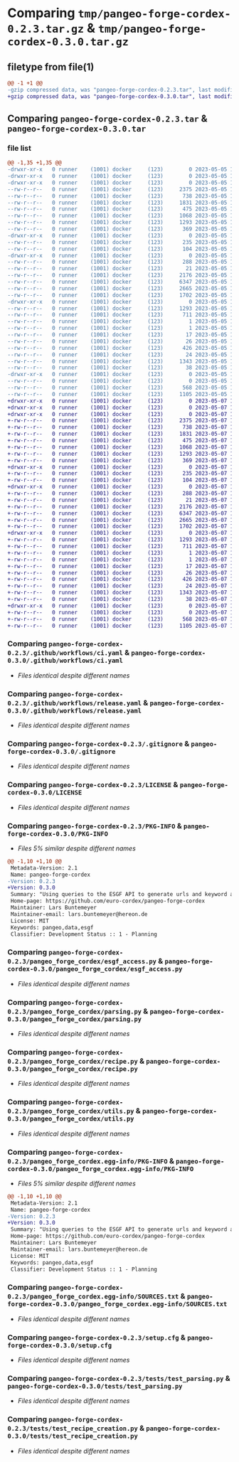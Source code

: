 # Comparing `tmp/pangeo-forge-cordex-0.2.3.tar.gz` & `tmp/pangeo-forge-cordex-0.3.0.tar.gz`

## filetype from file(1)

```diff
@@ -1 +1 @@
-gzip compressed data, was "pangeo-forge-cordex-0.2.3.tar", last modified: Fri May  5 12:29:24 2023, max compression
+gzip compressed data, was "pangeo-forge-cordex-0.3.0.tar", last modified: Sun May  7 18:35:50 2023, max compression
```

## Comparing `pangeo-forge-cordex-0.2.3.tar` & `pangeo-forge-cordex-0.3.0.tar`

### file list

```diff
@@ -1,35 +1,35 @@
-drwxr-xr-x   0 runner    (1001) docker     (123)        0 2023-05-05 12:29:24.088386 pangeo-forge-cordex-0.2.3/
-drwxr-xr-x   0 runner    (1001) docker     (123)        0 2023-05-05 12:29:24.080386 pangeo-forge-cordex-0.2.3/.github/
-drwxr-xr-x   0 runner    (1001) docker     (123)        0 2023-05-05 12:29:24.084386 pangeo-forge-cordex-0.2.3/.github/workflows/
--rw-r--r--   0 runner    (1001) docker     (123)     2375 2023-05-05 12:29:09.000000 pangeo-forge-cordex-0.2.3/.github/workflows/ci.yaml
--rw-r--r--   0 runner    (1001) docker     (123)      738 2023-05-05 12:29:09.000000 pangeo-forge-cordex-0.2.3/.github/workflows/release.yaml
--rw-r--r--   0 runner    (1001) docker     (123)     1831 2023-05-05 12:29:09.000000 pangeo-forge-cordex-0.2.3/.gitignore
--rw-r--r--   0 runner    (1001) docker     (123)      475 2023-05-05 12:29:09.000000 pangeo-forge-cordex-0.2.3/.pre-commit-config.yaml
--rw-r--r--   0 runner    (1001) docker     (123)     1068 2023-05-05 12:29:09.000000 pangeo-forge-cordex-0.2.3/LICENSE
--rw-r--r--   0 runner    (1001) docker     (123)     1293 2023-05-05 12:29:24.088386 pangeo-forge-cordex-0.2.3/PKG-INFO
--rw-r--r--   0 runner    (1001) docker     (123)      369 2023-05-05 12:29:09.000000 pangeo-forge-cordex-0.2.3/README.md
-drwxr-xr-x   0 runner    (1001) docker     (123)        0 2023-05-05 12:29:24.084386 pangeo-forge-cordex-0.2.3/ci/
--rw-r--r--   0 runner    (1001) docker     (123)      235 2023-05-05 12:29:09.000000 pangeo-forge-cordex-0.2.3/ci/environment.yml
--rw-r--r--   0 runner    (1001) docker     (123)      104 2023-05-05 12:29:09.000000 pangeo-forge-cordex-0.2.3/environment.yaml
-drwxr-xr-x   0 runner    (1001) docker     (123)        0 2023-05-05 12:29:24.084386 pangeo-forge-cordex-0.2.3/pangeo_forge_cordex/
--rw-r--r--   0 runner    (1001) docker     (123)      288 2023-05-05 12:29:09.000000 pangeo-forge-cordex-0.2.3/pangeo_forge_cordex/__init__.py
--rw-r--r--   0 runner    (1001) docker     (123)       21 2023-05-05 12:29:23.000000 pangeo-forge-cordex-0.2.3/pangeo_forge_cordex/_version.py
--rw-r--r--   0 runner    (1001) docker     (123)     2176 2023-05-05 12:29:09.000000 pangeo-forge-cordex-0.2.3/pangeo_forge_cordex/esgf_access.py
--rw-r--r--   0 runner    (1001) docker     (123)     6347 2023-05-05 12:29:09.000000 pangeo-forge-cordex-0.2.3/pangeo_forge_cordex/parsing.py
--rw-r--r--   0 runner    (1001) docker     (123)     2665 2023-05-05 12:29:09.000000 pangeo-forge-cordex-0.2.3/pangeo_forge_cordex/recipe.py
--rw-r--r--   0 runner    (1001) docker     (123)     1702 2023-05-05 12:29:09.000000 pangeo-forge-cordex-0.2.3/pangeo_forge_cordex/utils.py
-drwxr-xr-x   0 runner    (1001) docker     (123)        0 2023-05-05 12:29:24.088386 pangeo-forge-cordex-0.2.3/pangeo_forge_cordex.egg-info/
--rw-r--r--   0 runner    (1001) docker     (123)     1293 2023-05-05 12:29:24.000000 pangeo-forge-cordex-0.2.3/pangeo_forge_cordex.egg-info/PKG-INFO
--rw-r--r--   0 runner    (1001) docker     (123)      711 2023-05-05 12:29:24.000000 pangeo-forge-cordex-0.2.3/pangeo_forge_cordex.egg-info/SOURCES.txt
--rw-r--r--   0 runner    (1001) docker     (123)        1 2023-05-05 12:29:24.000000 pangeo-forge-cordex-0.2.3/pangeo_forge_cordex.egg-info/dependency_links.txt
--rw-r--r--   0 runner    (1001) docker     (123)        1 2023-05-05 12:29:24.000000 pangeo-forge-cordex-0.2.3/pangeo_forge_cordex.egg-info/not-zip-safe
--rw-r--r--   0 runner    (1001) docker     (123)       17 2023-05-05 12:29:24.000000 pangeo-forge-cordex-0.2.3/pangeo_forge_cordex.egg-info/requires.txt
--rw-r--r--   0 runner    (1001) docker     (123)       26 2023-05-05 12:29:24.000000 pangeo-forge-cordex-0.2.3/pangeo_forge_cordex.egg-info/top_level.txt
--rw-r--r--   0 runner    (1001) docker     (123)      426 2023-05-05 12:29:09.000000 pangeo-forge-cordex-0.2.3/pyproject.toml
--rw-r--r--   0 runner    (1001) docker     (123)       24 2023-05-05 12:29:09.000000 pangeo-forge-cordex-0.2.3/requirements.txt
--rw-r--r--   0 runner    (1001) docker     (123)     1343 2023-05-05 12:29:24.088386 pangeo-forge-cordex-0.2.3/setup.cfg
--rw-r--r--   0 runner    (1001) docker     (123)       38 2023-05-05 12:29:09.000000 pangeo-forge-cordex-0.2.3/setup.py
-drwxr-xr-x   0 runner    (1001) docker     (123)        0 2023-05-05 12:29:24.088386 pangeo-forge-cordex-0.2.3/tests/
--rw-r--r--   0 runner    (1001) docker     (123)        0 2023-05-05 12:29:09.000000 pangeo-forge-cordex-0.2.3/tests/__init__.py
--rw-r--r--   0 runner    (1001) docker     (123)      568 2023-05-05 12:29:09.000000 pangeo-forge-cordex-0.2.3/tests/test_parsing.py
--rw-r--r--   0 runner    (1001) docker     (123)     1105 2023-05-05 12:29:09.000000 pangeo-forge-cordex-0.2.3/tests/test_recipe_creation.py
+drwxr-xr-x   0 runner    (1001) docker     (123)        0 2023-05-07 18:35:50.877596 pangeo-forge-cordex-0.3.0/
+drwxr-xr-x   0 runner    (1001) docker     (123)        0 2023-05-07 18:35:50.873596 pangeo-forge-cordex-0.3.0/.github/
+drwxr-xr-x   0 runner    (1001) docker     (123)        0 2023-05-07 18:35:50.873596 pangeo-forge-cordex-0.3.0/.github/workflows/
+-rw-r--r--   0 runner    (1001) docker     (123)     2375 2023-05-07 18:35:40.000000 pangeo-forge-cordex-0.3.0/.github/workflows/ci.yaml
+-rw-r--r--   0 runner    (1001) docker     (123)      738 2023-05-07 18:35:40.000000 pangeo-forge-cordex-0.3.0/.github/workflows/release.yaml
+-rw-r--r--   0 runner    (1001) docker     (123)     1831 2023-05-07 18:35:40.000000 pangeo-forge-cordex-0.3.0/.gitignore
+-rw-r--r--   0 runner    (1001) docker     (123)      475 2023-05-07 18:35:40.000000 pangeo-forge-cordex-0.3.0/.pre-commit-config.yaml
+-rw-r--r--   0 runner    (1001) docker     (123)     1068 2023-05-07 18:35:40.000000 pangeo-forge-cordex-0.3.0/LICENSE
+-rw-r--r--   0 runner    (1001) docker     (123)     1293 2023-05-07 18:35:50.877596 pangeo-forge-cordex-0.3.0/PKG-INFO
+-rw-r--r--   0 runner    (1001) docker     (123)      369 2023-05-07 18:35:40.000000 pangeo-forge-cordex-0.3.0/README.md
+drwxr-xr-x   0 runner    (1001) docker     (123)        0 2023-05-07 18:35:50.873596 pangeo-forge-cordex-0.3.0/ci/
+-rw-r--r--   0 runner    (1001) docker     (123)      235 2023-05-07 18:35:40.000000 pangeo-forge-cordex-0.3.0/ci/environment.yml
+-rw-r--r--   0 runner    (1001) docker     (123)      104 2023-05-07 18:35:40.000000 pangeo-forge-cordex-0.3.0/environment.yaml
+drwxr-xr-x   0 runner    (1001) docker     (123)        0 2023-05-07 18:35:50.873596 pangeo-forge-cordex-0.3.0/pangeo_forge_cordex/
+-rw-r--r--   0 runner    (1001) docker     (123)      288 2023-05-07 18:35:40.000000 pangeo-forge-cordex-0.3.0/pangeo_forge_cordex/__init__.py
+-rw-r--r--   0 runner    (1001) docker     (123)       21 2023-05-07 18:35:50.000000 pangeo-forge-cordex-0.3.0/pangeo_forge_cordex/_version.py
+-rw-r--r--   0 runner    (1001) docker     (123)     2176 2023-05-07 18:35:40.000000 pangeo-forge-cordex-0.3.0/pangeo_forge_cordex/esgf_access.py
+-rw-r--r--   0 runner    (1001) docker     (123)     6347 2023-05-07 18:35:40.000000 pangeo-forge-cordex-0.3.0/pangeo_forge_cordex/parsing.py
+-rw-r--r--   0 runner    (1001) docker     (123)     2665 2023-05-07 18:35:40.000000 pangeo-forge-cordex-0.3.0/pangeo_forge_cordex/recipe.py
+-rw-r--r--   0 runner    (1001) docker     (123)     1702 2023-05-07 18:35:40.000000 pangeo-forge-cordex-0.3.0/pangeo_forge_cordex/utils.py
+drwxr-xr-x   0 runner    (1001) docker     (123)        0 2023-05-07 18:35:50.877596 pangeo-forge-cordex-0.3.0/pangeo_forge_cordex.egg-info/
+-rw-r--r--   0 runner    (1001) docker     (123)     1293 2023-05-07 18:35:50.000000 pangeo-forge-cordex-0.3.0/pangeo_forge_cordex.egg-info/PKG-INFO
+-rw-r--r--   0 runner    (1001) docker     (123)      711 2023-05-07 18:35:50.000000 pangeo-forge-cordex-0.3.0/pangeo_forge_cordex.egg-info/SOURCES.txt
+-rw-r--r--   0 runner    (1001) docker     (123)        1 2023-05-07 18:35:50.000000 pangeo-forge-cordex-0.3.0/pangeo_forge_cordex.egg-info/dependency_links.txt
+-rw-r--r--   0 runner    (1001) docker     (123)        1 2023-05-07 18:35:50.000000 pangeo-forge-cordex-0.3.0/pangeo_forge_cordex.egg-info/not-zip-safe
+-rw-r--r--   0 runner    (1001) docker     (123)       17 2023-05-07 18:35:50.000000 pangeo-forge-cordex-0.3.0/pangeo_forge_cordex.egg-info/requires.txt
+-rw-r--r--   0 runner    (1001) docker     (123)       26 2023-05-07 18:35:50.000000 pangeo-forge-cordex-0.3.0/pangeo_forge_cordex.egg-info/top_level.txt
+-rw-r--r--   0 runner    (1001) docker     (123)      426 2023-05-07 18:35:40.000000 pangeo-forge-cordex-0.3.0/pyproject.toml
+-rw-r--r--   0 runner    (1001) docker     (123)       24 2023-05-07 18:35:40.000000 pangeo-forge-cordex-0.3.0/requirements.txt
+-rw-r--r--   0 runner    (1001) docker     (123)     1343 2023-05-07 18:35:50.877596 pangeo-forge-cordex-0.3.0/setup.cfg
+-rw-r--r--   0 runner    (1001) docker     (123)       38 2023-05-07 18:35:40.000000 pangeo-forge-cordex-0.3.0/setup.py
+drwxr-xr-x   0 runner    (1001) docker     (123)        0 2023-05-07 18:35:50.877596 pangeo-forge-cordex-0.3.0/tests/
+-rw-r--r--   0 runner    (1001) docker     (123)        0 2023-05-07 18:35:40.000000 pangeo-forge-cordex-0.3.0/tests/__init__.py
+-rw-r--r--   0 runner    (1001) docker     (123)      568 2023-05-07 18:35:40.000000 pangeo-forge-cordex-0.3.0/tests/test_parsing.py
+-rw-r--r--   0 runner    (1001) docker     (123)     1105 2023-05-07 18:35:40.000000 pangeo-forge-cordex-0.3.0/tests/test_recipe_creation.py
```

### Comparing `pangeo-forge-cordex-0.2.3/.github/workflows/ci.yaml` & `pangeo-forge-cordex-0.3.0/.github/workflows/ci.yaml`

 * *Files identical despite different names*

### Comparing `pangeo-forge-cordex-0.2.3/.github/workflows/release.yaml` & `pangeo-forge-cordex-0.3.0/.github/workflows/release.yaml`

 * *Files identical despite different names*

### Comparing `pangeo-forge-cordex-0.2.3/.gitignore` & `pangeo-forge-cordex-0.3.0/.gitignore`

 * *Files identical despite different names*

### Comparing `pangeo-forge-cordex-0.2.3/LICENSE` & `pangeo-forge-cordex-0.3.0/LICENSE`

 * *Files identical despite different names*

### Comparing `pangeo-forge-cordex-0.2.3/PKG-INFO` & `pangeo-forge-cordex-0.3.0/PKG-INFO`

 * *Files 5% similar despite different names*

```diff
@@ -1,10 +1,10 @@
 Metadata-Version: 2.1
 Name: pangeo-forge-cordex
-Version: 0.2.3
+Version: 0.3.0
 Summary: "Using queries to the ESGF API to generate urls and keyword arguments for receipe generation in pangeo-forge"
 Home-page: https://github.com/euro-cordex/pangeo-forge-cordex
 Maintainer: Lars Buntemeyer
 Maintainer-email: lars.buntemeyer@hereon.de
 License: MIT
 Keywords: pangeo,data,esgf
 Classifier: Development Status :: 1 - Planning
```

### Comparing `pangeo-forge-cordex-0.2.3/pangeo_forge_cordex/esgf_access.py` & `pangeo-forge-cordex-0.3.0/pangeo_forge_cordex/esgf_access.py`

 * *Files identical despite different names*

### Comparing `pangeo-forge-cordex-0.2.3/pangeo_forge_cordex/parsing.py` & `pangeo-forge-cordex-0.3.0/pangeo_forge_cordex/parsing.py`

 * *Files identical despite different names*

### Comparing `pangeo-forge-cordex-0.2.3/pangeo_forge_cordex/recipe.py` & `pangeo-forge-cordex-0.3.0/pangeo_forge_cordex/recipe.py`

 * *Files identical despite different names*

### Comparing `pangeo-forge-cordex-0.2.3/pangeo_forge_cordex/utils.py` & `pangeo-forge-cordex-0.3.0/pangeo_forge_cordex/utils.py`

 * *Files identical despite different names*

### Comparing `pangeo-forge-cordex-0.2.3/pangeo_forge_cordex.egg-info/PKG-INFO` & `pangeo-forge-cordex-0.3.0/pangeo_forge_cordex.egg-info/PKG-INFO`

 * *Files 5% similar despite different names*

```diff
@@ -1,10 +1,10 @@
 Metadata-Version: 2.1
 Name: pangeo-forge-cordex
-Version: 0.2.3
+Version: 0.3.0
 Summary: "Using queries to the ESGF API to generate urls and keyword arguments for receipe generation in pangeo-forge"
 Home-page: https://github.com/euro-cordex/pangeo-forge-cordex
 Maintainer: Lars Buntemeyer
 Maintainer-email: lars.buntemeyer@hereon.de
 License: MIT
 Keywords: pangeo,data,esgf
 Classifier: Development Status :: 1 - Planning
```

### Comparing `pangeo-forge-cordex-0.2.3/pangeo_forge_cordex.egg-info/SOURCES.txt` & `pangeo-forge-cordex-0.3.0/pangeo_forge_cordex.egg-info/SOURCES.txt`

 * *Files identical despite different names*

### Comparing `pangeo-forge-cordex-0.2.3/setup.cfg` & `pangeo-forge-cordex-0.3.0/setup.cfg`

 * *Files identical despite different names*

### Comparing `pangeo-forge-cordex-0.2.3/tests/test_parsing.py` & `pangeo-forge-cordex-0.3.0/tests/test_parsing.py`

 * *Files identical despite different names*

### Comparing `pangeo-forge-cordex-0.2.3/tests/test_recipe_creation.py` & `pangeo-forge-cordex-0.3.0/tests/test_recipe_creation.py`

 * *Files identical despite different names*

